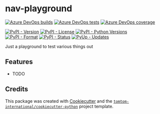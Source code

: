 # nav-playground


[![Azure DevOps builds](https://img.shields.io/azure-devops/build/tomtomweb/GitHub-TomTom-International/17.svg)](https://dev.azure.com/tomtomweb/GitHub-TomTom-International/_build/latest?definitionId=17&branchName=master)
[![Azure DevOps tests](https://img.shields.io/azure-devops/tests/tomtomweb/GitHub-TomTom-International/17.svg)](https://dev.azure.com/tomtomweb/GitHub-TomTom-International/_build/latest?definitionId=17&branchName=master)
[![Azure DevOps coverage](https://img.shields.io/azure-devops/coverage/tomtomweb/GitHub-TomTom-International/17.svg)](https://dev.azure.com/tomtomweb/GitHub-TomTom-International/_build/latest?definitionId=17&branchName=master)

[![PyPI - Version](https://img.shields.io/pypi/v/nav-playground.svg)](https://pypi.org/project/nav-playground/)
[![PyPI - License](https://img.shields.io/pypi/l/nav-playground.svg)](https://pypi.org/project/nav-playground/)
[![PyPI - Python Versions](https://img.shields.io/pypi/pyversions/nav-playground.svg)](https://pypi.org/project/nav-playground/)
[![PyPI - Format](https://img.shields.io/pypi/format/nav-playground.svg)](https://pypi.org/project/nav-playground/)
[![PyPI - Status](https://img.shields.io/pypi/status/nav-playground.svg)](https://pypi.org/project/nav-playground/)
[![PyUp - Updates](https://pyup.io/repos/github/tomtom-international/nav-playground/shield.svg)](https://pyup.io/repos/github/tomtom-international/nav-playground/)

Just a playground to test various things out

## Features

* TODO

## Credits

This package was created with [Cookiecutter](https://github.com/audreyr/cookiecutter) and the [`tomtom-international/cookiecutter-python`](https://github.com/tomtom-international/cookiecutter-python) project template.
